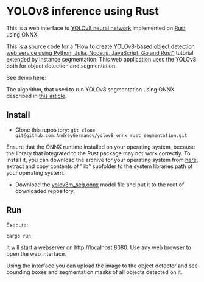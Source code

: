# YOLOv8 inference using Rust

This is a web interface to [YOLOv8 neural network](https://ultralytics.com/yolov8)
implemented on [Rust](https://www.rust-lang.org/) using ONNX.

This is a source code for a ["How to create YOLOv8-based object detection web service using Python, Julia, Node.js, JavaScript, Go and Rust"](https://dev.to/andreygermanov/how-to-create-yolov8-based-object-detection-web-service-using-python-julia-nodejs-javascript-go-and-rust-4o8e) tutorial
extended by instance segmentation. This web application uses the YOLOv8 both for object detection and segmentation.

See demo here: 

The algorithm, that used to run YOLOv8 segmentation using ONNX described in [this article](https://dev.to/andreygermanov/how-to-implement-instance-segmentation-using-yolov8-neural-network-3if9).


## Install

* Clone this repository: `git clone git@github.com:AndreyGermanov/yolov8_onnx_rust_segmentation.git`

Ensure that the ONNX runtime installed on your operating system, because the library that integrated to the 
Rust package may not work correctly. To install it, you can download the archive for your operating system 
from [here](https://github.com/microsoft/onnxruntime/releases), extract and copy contents of "lib" subfolder
to the system libraries path of your operating system.

* Download the [yolov8m_seg.onnx](https://drive.google.com/file/d/1uG1nagxQoyvcHfUYXcNDXJCvglsz7rdT/view?usp=sharing) model file and put it to the root of downloaded repository. 
## Run

Execute:

```
cargo run
```

It will start a webserver on http://localhost:8080. Use any web browser to open the web interface.

Using the interface you can upload the image to the object detector and see bounding boxes and segmentation masks of 
all objects detected on it.